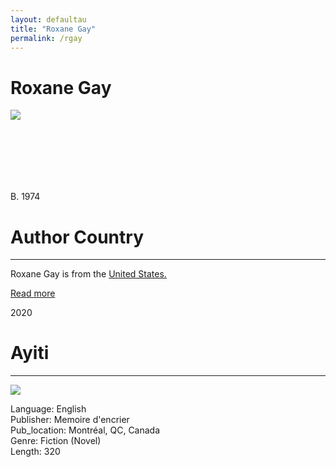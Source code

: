 ```yaml
---
layout: defaultau
title: "Roxane Gay"
permalink: /rgay
---
```

<!-- partial:index.partial.html -->
<div class="content">
    <h1>Roxane Gay</h1>
    <div class="quote">
        <div><img src="https://ca-times.brightspotcdn.com/dims4/default/449e27f/2147483647/strip/true/crop/1920x1080+0+0/resize/1486x836!/quality/80/?url=https%3A%2F%2Fcalifornia-times-brightspot.s3.amazonaws.com%2F28%2F30%2Ff97ae31b427ea7d08317100d9564%2Frg-secondary-16x9.jpg" class="logo"></div>
    </div>
    <div class="timeline">
        <div style="padding-bottom:100px;"></div>
        <div class="block">
            <div class="date right"><p class="right"> B. 1974 </p></div>
            <div class="dot"></div>
            <div class="left first">
            <div class="author_country">
                <h1>Author Country</h1><hr>
            <div class="aclocation">   <p>Roxane Gay is from the <a href="http://localhost:4000/1">United States.</a></p></div>
              <div class="acreadmore">   <a href="https://en.wikipedia.org/wiki/Roxane_Gay" target="_blank">Read more</a></div>
            </div>
            </div>
        </div>
        <div class="block">
            <div class="date left"><p class="left">2020</p></div>
            <div class="dot"></div>
            <div class="right">
                <h1>Ayiti</h1><hr>
                <p><img src="https://encrypted-tbn3.gstatic.com/images?q=tbn:ANd9GcTVXiKX047Ajj7R7oPFE2PYOvEcKKws6xAgAIdPebdo7YWaKbi7"></p>
                <p>
                Language: English<br/>
                Publisher: Memoire d'encrier<br/>
                Pub_location: Montréal, QC, Canada<br/>
                Genre: Fiction (Novel)<br/>
                Length: 320<br/>                   </p>
            </div>
        </div>
<!-- partial -->
  <script src='https://cdnjs.cloudflare.com/ajax/libs/jquery/3.1.1/jquery.min.js'></script><script  src="assets/js/authorscript.js"></script>

